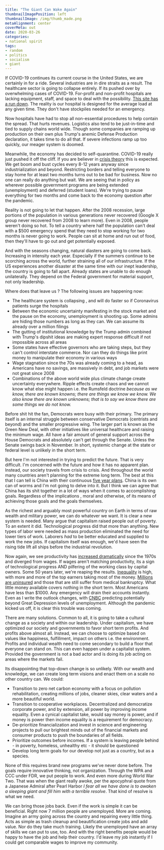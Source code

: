```yaml
---
title: "The Giant Can Wake Again"
thumbnailImagePosition: left
thumbnailImage: /img/thumb_made.png
metaAlignment: center
coverMeta: out
date: 2020-03-26
categories:
- national spirit
tags:
- random
- politics
- socialism
- giant
---
```


 

If COVID-19 continues its current course in the United States, we are certainly in for a ride. Several industries are in dire straits as a result.  The healthcare sector is going to collapse entirely. If its pushed over by overwhelming cases of COVID-19.  For-profit and non-profit hospitals are lacking equipment, staff, and space to deal with the possibility.  [This site has a run down](https://www.modernhealthcare.com/providers/covid-19-poses-long-term-impact-not-profit-hospitals).  The reality is our hospital is designed for the average load at any given time.  They don't have stockpiles needed for an emergency. 

Now hospitals have had to stop all non-essential procedures to help contain the spread.  That hurts revenues.  Logistics also tend to be just-in-time and tied to supply chains world wide. Though some companies are ramping up production on their own plus Trump's anemic Defense Production declaration, it takes time to do all that.  If severe infections ramp up too quickly, our meager system is doomed.  

Meanwhile, the economy has decided to self-quarantine. COVID-19 really just pushed it off the cliff. If you are believer in [crisis theory](https://en.wikipedia.org/wiki/Crisis_theory) this is expected. We get boom and bust cycles every 8-12 years anyway since industrialization and beyond.  Restricting borders and telling everyone to stay home for at least two months turns out to be bad for business.  Now no one can really do anything but wait.  We are seeing that in policy as wherever possible government programs are being extended (unemployment) and deferred (student loans).  We're trying to pause everything for two months and come back to the economy question after the pandemic. 

Reality is not going to let that happen.  After the 2008 recession, large portions of the population in various generations never recovered (Google X group never recovered from 2008 to learn more).  Even in 2008, people weren't doing so hot.  To tell a country where half the population can't deal with a $500 emergency spend that they need to stop working for two months is never going to work.  People can sit at home and run out of food, then they'll have to go out and get potentially exposed. 

And with the seasons changing, natural diasters are going to come back. Increasing in intensity each year.  Especially if the summers continue to be scorching across the world, further straining all of our infrastructure.  If the US experiences another disaster at the same time with our inept leadership, the country is going to fall apart.  Already states are unable to do enough unilaterally. They depend on the Federal government for material support, not only leadership.

Where does that leave us ? The following issues are happening now:

 * The healthcare system is collapsing , and will do faster so if Coronavirus patients surge the hospitals
 * Between the economic uncertainty manifesting in the stock market and the pause on the economy, unemployment is shooting up.  Some admins are hiding those numbers as long as they can. We can assume its already over a million filings
 * The gutting of institutional knowledge by the Trump admin combined with Trump's dipshit ideas are making expert response difficult if not impossible across all areas
 * Some states have effective governors who are taking steps, but they can't control interstate commerce.  Nor can they do things like print money to manipulate their economy in various ways
 * Wage stagnation since the 70s was already coming to a head, as Americans have no savings, are massively in debt, and job markets were not great since 2008
 * Combinations of the above world wide plus climate change create uncertainty everywhere. Ripple effects create chaos and we cannot know what else might happen i.e. the Rumsfeld doctrine *because as we know, there are known knowns; there are things we know we know. We also know there are known unknowns; that is to say we know there are some things we do not know.*

Before shit hit the fan, Democrats were busy with their primary. The primary itself is an internal struggle between conservative Democrats (centrists and beyond) and the smaller progressive wing.  The larger part is known as the Green New Deal, with other initiatives like universal healthcare and raising the minimum wage.  All have a fair amount of general support across the House Democrats and absolutely can't get through the Senate. Unless the Senate swings back in November.  In short, systemic change at the state or federal level is unlikely in the short term.

But here I'm not interested in trying to predict the future. That is very difficult. I'm concerned with the future and how it has no apparent plan.  Instead, our society travels from crisis to crisis.  And throughout the world many countries aren't planning for the extreme long term.  The best at this that I can tell is China with their continuous [five year plans](https://en.wikipedia.org/wiki/Five-year_plans_of_China#Thirteenth_Plan_(2016%E2%80%932020)).  China is its own can of worms and I'm not going to delve into it.  But I think we can agree that China has its shit together in a lot of ways when it comes to accomplishing goals. Regardless of the implications , moral and otherwise, of its means of achieving those goals and the goals themselves.

As the richest and arguably most powerful country on Earth in terms of raw wealth and military power, we can do whatever we want. It is clear a new system is needed.  Many argue that capitalism raised people out of poverty. To an extent it did. Technological progress did that more than anything. New types of labor were needed as mass production eliminated the need for lower tiers of work.  Laborers *had* to be better educated and supplied to work the new jobs.  If capitalism itself was enough, we'd have seen the rising tide lift all ships before the industrial revolution.

Now again, we see productivity has [increased dramatically](https://www.epi.org/productivity-pay-gap/) since the 1970s and diverged from wages.  If wages aren't matching productivity, its a sign of technological progress AND pilfering of the working class by capital owners.  Some 50 years later, we're reaping the results.  [Inequality](https://www.pewresearch.org/fact-tank/2020/02/07/6-facts-about-economic-inequality-in-the-u-s/) is high, with more and more of the top earners taking most of the money.  [Millions are uninsured](https://www.census.gov/library/publications/2019/demo/p60-267.html) and those that are still suffer from medical bankruptcy.  What little money available covers nothing in the short term. Most Americans have less than $1000. Any emergency will drain their accounts instantly. Even as I write the outlook changes, with [CNBC](https://www.cnbc.com/2020/03/30/coronavirus-job-losses-could-total-47-million-unemployment-rate-of-32percent-fed-says.html) predicting potentially beyond Great Depression levels of unemployment.  Although the pandemic kicked us off, it is clear this trouble was coming.  

There are many solutions.  Common to all, it is going to take a cultural change as a society and within our leadership.  Under capitalism, we have optimized our society and governments to favor short term profits.  And profits above almost all.  Instead, we can choose to optimize based on values like happiness, fulfillment, impact on others i.e. the environment. Profits and individual wealth need to come secondary to build a floor that everyone can stand on.  This can even happen under a capitalist system. Provided the government is not a bad actor and is doing its job acting on areas where the markets fail.  

Its disappointing that top-down change is so unlikely.  With our wealth and knowledge, we can create long term visions and enact them on a scale no other country can.  We could:

* Transition to zero net carbon economy with a focus on pollution rehabilitation, creating millions of jobs, cleaner skies, clear waters and a more beautiful world. 
* Transition to cooperative workplaces. Decentralized and democratize corporate power, and by extension, all power by improving income equality.  Even a cynical capitalist take, would say money is power, and if money is power then income equality is a requirement for democracy.
* De-prioritize financialization and invest in science and engineering projects to pull our brightest minds out of the financial markets and consumer products to push the boundaries of all fields. 
* Prioritize outcomes before incomes.  If a system is leaving people behind - in poverty, homeless, unhealthy etc - it should be questioned
* Develop long term goals for our develop not just as a country, but as a species.  

None of this requires brand new programs we've never done before.  The goals require innovative thinking, not organization.  Through the WPA and CCC under FDR, we put people to work. And even more during World War Two. That was when the giant really awoke, per the apocyphral quote from a Japanese Admiral after Pearl Harbor *I fear all we have done is to awaken a sleeping giant and fill him with a terrible resolve*.  That kind of resolve is what we need. 

 We can bring those jobs back. Even if the work is simple it can be beneficial.  Right now 7 million people are unemployed. More are coming. Imagine an army going across the country and repairing every little thing.  Acts as simple as trash cleanup and beautification create jobs and add value.  Nor do they take much training. Likely the unemployed have an array of skills we can put to use, too.  And with the right benefits people would be happy to have the job and help their country.  I'd leave my job instantly if I could get comparable wages to improve my community.  

